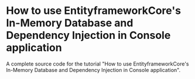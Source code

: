 # How to use EntityframeworkCore's In-Memory Database and Dependency Injection in Console application
A complete source code for the tutorial "How to use EntityframeworkCore's In-Memory Database and Dependency Injection in Console application".
